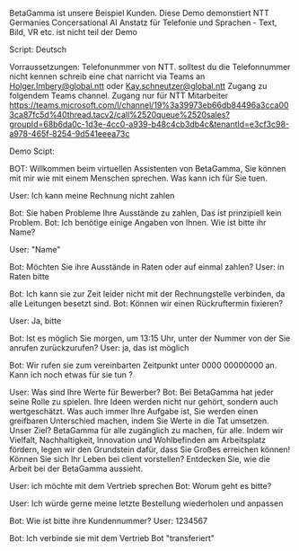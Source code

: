 BetaGamma ist unsere Beispiel Kunden. Diese Demo demonstiert NTT Germanies Concersational AI Anstatz für Telefonie und Sprachen - Text, Bild, VR etc. ist nicht teil der Demo

Script:
Deutsch

Vorraussetzungen: 
Telefonunmmer von NTT. solltest du die Telefonnummer nicht kennen schreib eine chat narricht via Teams an  Holger.Imbery@global.ntt oder Kay.schneutzer@global.ntt
Zugang zu folgendem Teams channel. Zugang nur für NTT Mitarbeiter  https://teams.microsoft.com/l/channel/19%3a39973eb66db84496a3cca003ca87fc5d%40thread.tacv2/call%2520queue%2520sales?groupId=68b6da0c-1d3e-4cc0-a939-b48c4cb3db4c&tenantId=e3cf3c98-a978-465f-8254-9d541eeea73c

Demo Scipt:

BOT: Willkommen beim virtuellen Assistenten von BetaGamma, Sie können mit mir wie mit einem Menschen sprechen. Was kann ich für Sie tuen.

User: Ich kann meine Rechnung nicht zahlen

Bot: Sie haben Probleme Ihre Ausstände zu zahlen, Das ist prinzipiell kein Problem.
Bot: Ich benötige einige Angaben von Ihnen. Wie ist bitte ihr Name?

User: "Name"

Bot: Möchten Sie ihre Ausstände in Raten oder auf einmal zahlen?
User: in Raten bitte

Bot: Ich kann sie zur Zeit leider nicht mit der Rechnungstelle verbinden, da alle Leitungen besetzt sind.
Bot: Können wir einen Rückruftermin fixieren?

User: Ja, bitte

Bot: Ist es möglich Sie morgen, um 13:15 Uhr, unter der Nummer von der Sie anrufen zurückzurufen?
User: ja, das ist möglich

Bot: Wir rufen sie zum vereinbarten Zeitpunkt unter 0000 00000000 an.
Kann ich noch etwas für sie tun ?

User: Was sind Ihre Werte für Bewerber?
Bot: Bei BetaGamma hat jeder seine Rolle zu spielen. Ihre Ideen werden nicht nur gehört, sondern auch wertgeschätzt.
Was auch immer Ihre Aufgabe ist, Sie werden einen greifbaren Unterschied machen, indem Sie Werte in die Tat umsetzen. Unser Ziel? BetaGamma für alle zugänglich zu machen, für alle.
Indem wir Vielfalt, Nachhaltigkeit, Innovation und Wohlbefinden am Arbeitsplatz fördern, legen wir den Grundstein dafür, dass Sie Großes erreichen können!
Können Sie sich Ihr Leben bei client vorstellen? Entdecken Sie, wie die Arbeit bei der BetaGamma aussieht.

User: ich möchte mit dem Vertrieb sprechen
Bot: Worum geht es bitte?

User: Ich würde gerne meine letzte Bestellung wiederholen und anpassen

Bot: Wie ist bitte ihre Kundennummer?
User: 1234567

Bot: Ich verbinde sie mit dem Vertrieb
Bot "transferiert"
